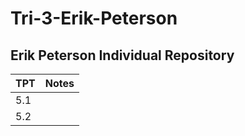 # Tri-3-Erik-Peterson

## Erik Peterson Individual Repository

| TPT | Notes |
| - | - |
| 5.1 |  |
| 5.2 |  |
